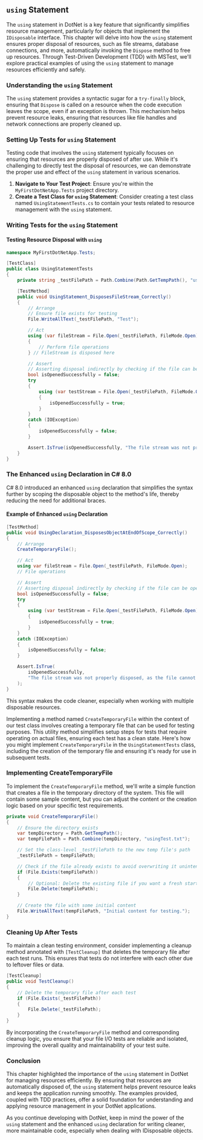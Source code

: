 ## `using` Statement

The `using` statement in DotNet is a key feature that significantly simplifies resource management, particularly for objects that implement the `IDisposable` interface. This chapter will delve into how the `using` statement ensures proper disposal of resources, such as file streams, database connections, and more, automatically invoking the `Dispose` method to free up resources. Through Test-Driven Development (TDD) with MSTest, we'll explore practical examples of using the `using` statement to manage resources efficiently and safely.

### Understanding the `using` Statement

The `using` statement provides a syntactic sugar for a `try-finally` block, ensuring that `Dispose` is called on a resource when the code execution leaves the scope, even if an exception is thrown. This mechanism helps prevent resource leaks, ensuring that resources like file handles and network connections are properly cleaned up.

### Setting Up Tests for `using` Statement

Testing code that involves the `using` statement typically focuses on ensuring that resources are properly disposed of after use. While it's challenging to directly test the disposal of resources, we can demonstrate the proper use and effect of the `using` statement in various scenarios.

1. **Navigate to Your Test Project**: Ensure you're within the `MyFirstDotNetApp.Tests` project directory.
2. **Create a Test Class for `using` Statement**: Consider creating a test class named `UsingStatementTests.cs` to contain your tests related to resource management with the `using` statement.

### Writing Tests for the `using` Statement

#### Testing Resource Disposal with `using`

```csharp
namespace MyFirstDotNetApp.Tests;

[TestClass]
public class UsingStatementTests
{
    private string _testFilePath = Path.Combine(Path.GetTempPath(), "usingTest.txt");

    [TestMethod]
    public void UsingStatement_DisposesFileStream_Correctly()
    {
        // Arrange
        // Ensure file exists for testing
        File.WriteAllText(_testFilePath, "Test");

        // Act
        using (var fileStream = File.Open(_testFilePath, FileMode.Open))
        {
            // Perform file operations
        } // FileStream is disposed here

        // Assert
        // Asserting disposal indirectly by checking if the file can be opened again immediately
        bool isOpenedSuccessfully = false;
        try
        {
            using (var testStream = File.Open(_testFilePath, FileMode.Open))
            {
                isOpenedSuccessfully = true;
            }
        }
        catch (IOException)
        {
            isOpenedSuccessfully = false;
        }

        Assert.IsTrue(isOpenedSuccessfully, "The file stream was not properly disposed, as the file cannot be opened again.");
    }
}
```

### The Enhanced `using` Declaration in C# 8.0

C# 8.0 introduced an enhanced `using` declaration that simplifies the syntax further by scoping the disposable object to the method's life, thereby reducing the need for additional braces.

#### Example of Enhanced `using` Declaration

```csharp
[TestMethod]
public void UsingDeclaration_DisposesObjectAtEndOfScope_Correctly()
{
    // Arrange
    CreateTemporaryFile();

    // Act
    using var fileStream = File.Open(_testFilePath, FileMode.Open);
    // File operations

    // Assert
    // Asserting disposal indirectly by checking if the file can be opened again immediately
    bool isOpenedSuccessfully = false;
    try
    {
        using (var testStream = File.Open(_testFilePath, FileMode.Open))
        {
            isOpenedSuccessfully = true;
        }
    }
    catch (IOException)
    {
        isOpenedSuccessfully = false;
    }

    Assert.IsTrue(
        isOpenedSuccessfully,
        "The file stream was not properly disposed, as the file cannot be opened again."
    );
}
```

This syntax makes the code cleaner, especially when working with multiple disposable resources.

Implementing a method named `CreateTemporaryFile` within the context of our test class involves creating a temporary file that can be used for testing purposes. This utility method simplifies setup steps for tests that require operating on actual files, ensuring each test has a clean state. Here's how you might implement `CreateTemporaryFile` in the `UsingStatementTests` class, including the creation of the temporary file and ensuring it's ready for use in subsequent tests.

### Implementing CreateTemporaryFile

To implement the `CreateTemporaryFile` method, we'll write a simple function that creates a file in the temporary directory of the system. This file will contain some sample content, but you can adjust the content or the creation logic based on your specific test requirements.

```csharp
private void CreateTemporaryFile()
{
    // Ensure the directory exists
    var tempDirectory = Path.GetTempPath();
    var tempFilePath = Path.Combine(tempDirectory, "usingTest.txt");

    // Set the class-level _testFilePath to the new temp file's path
    _testFilePath = tempFilePath;

    // Check if the file already exists to avoid overwriting it unintentionally
    if (File.Exists(tempFilePath))
    {
        // Optional: Delete the existing file if you want a fresh start for each test
        File.Delete(tempFilePath);
    }

    // Create the file with some initial content
    File.WriteAllText(tempFilePath, "Initial content for testing.");
}
```

### Cleaning Up After Tests

To maintain a clean testing environment, consider implementing a cleanup method annotated with `[TestCleanup]` that deletes the temporary file after each test runs. This ensures that tests do not interfere with each other due to leftover files or data.

```csharp
[TestCleanup]
public void TestCleanup()
{
    // Delete the temporary file after each test
    if (File.Exists(_testFilePath))
    {
        File.Delete(_testFilePath);
    }
}
```

By incorporating the `CreateTemporaryFile` method and corresponding cleanup logic, you ensure that your file I/O tests are reliable and isolated, improving the overall quality and maintainability of your test suite.

### Conclusion

This chapter highlighted the importance of the `using` statement in DotNet for managing resources efficiently. By ensuring that resources are automatically disposed of, the `using` statement helps prevent resource leaks and keeps the application running smoothly. The examples provided, coupled with TDD practices, offer a solid foundation for understanding and applying resource management in your DotNet applications.

As you continue developing with DotNet, keep in mind the power of the `using` statement and the enhanced `using` declaration for writing cleaner, more maintainable code, especially when dealing with IDisposable objects.
